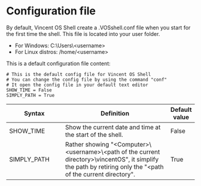 # Configuration file

By default, Vincent OS Shell create a .VOSshell.conf file when you start for the first time the shell. This file is located into your user folder.

* For Windows: C:\Users\\\<username>
* For Linux distros: /home/\<username>

This is a default configuration file content:

```editorconfig
# This is the default config file for Vincent OS Shell
# You can change the config file by using the command "conf"
# It open the config file in your default text editor
SHOW_TIME = False
SIMPLY_PATH = True
```

<table><thead><tr><th width="179">Syntax</th><th width="423">Definition</th><th>Default value</th></tr></thead><tbody><tr><td>SHOW_TIME</td><td>Show the current date and time at the start of the shell.</td><td>False</td></tr><tr><td>SIMPLY_PATH</td><td>Rather showing "&#x3C;Computer>\&#x3C;username>\&#x3C;path of the current directory>\vincentOS", it simplify the path by retiring only the "&#x3C;path of the current directory".</td><td>True</td></tr></tbody></table>

